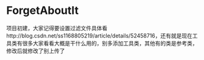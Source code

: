 # ForgetAboutIt
项目初建，大家记得要设置过滤文件具体看http://blog.csdn.net/ss1168805219/article/details/52458716，还有就是现在工具类有很多大家看看大概是干什么用的，别多添加工具类，其他有的类是参考类，修改后就修改了别上传了
